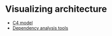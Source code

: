 <!-- generated by markdown-notes-tree -->

# Visualizing architecture

<!-- optional markdown-notes-tree directory description starts here -->

<!-- optional markdown-notes-tree directory description ends here -->

-   [C4 model](C4-model.md)
-   [Dependency analysis tools](Dependency-analysis-tools.md)
